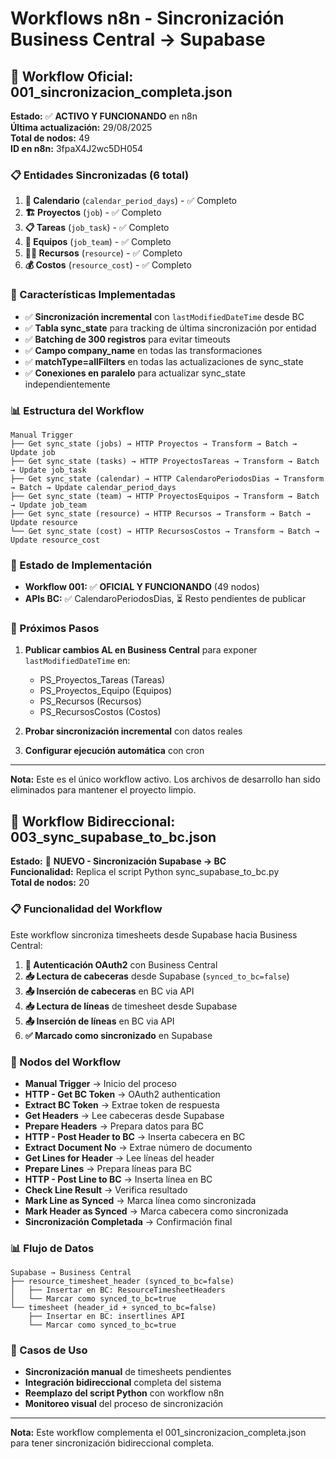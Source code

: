 # Workflows n8n - Sincronización Business Central → Supabase

## 🎯 Workflow Oficial: 001_sincronizacion_completa.json

**Estado:** ✅ **ACTIVO Y FUNCIONANDO** en n8n  
**Última actualización:** 29/08/2025  
**Total de nodos:** 49  
**ID en n8n:** 3fpaX4J2wc5DH054  

### 📋 Entidades Sincronizadas (6 total)

1. **📅 Calendario** (`calendar_period_days`) - ✅ Completo
2. **🏗️ Proyectos** (`job`) - ✅ Completo  
3. **📋 Tareas** (`job_task`) - ✅ Completo
4. **👥 Equipos** (`job_team`) - ✅ Completo
5. **👨‍💼 Recursos** (`resource`) - ✅ Completo
6. **💰 Costos** (`resource_cost`) - ✅ Completo

### 🔧 Características Implementadas

- ✅ **Sincronización incremental** con `lastModifiedDateTime` desde BC
- ✅ **Tabla sync_state** para tracking de última sincronización por entidad
- ✅ **Batching de 300 registros** para evitar timeouts
- ✅ **Campo company_name** en todas las transformaciones
- ✅ **matchType=allFilters** en todas las actualizaciones de sync_state
- ✅ **Conexiones en paralelo** para actualizar sync_state independientemente

### 📊 Estructura del Workflow

```
Manual Trigger
├── Get sync_state (jobs) → HTTP Proyectos → Transform → Batch → Update job
├── Get sync_state (tasks) → HTTP ProyectosTareas → Transform → Batch → Update job_task  
├── Get sync_state (calendar) → HTTP CalendaroPeriodosDias → Transform → Batch → Update calendar_period_days
├── Get sync_state (team) → HTTP ProyectosEquipos → Transform → Batch → Update job_team
├── Get sync_state (resource) → HTTP Recursos → Transform → Batch → Update resource
└── Get sync_state (cost) → HTTP RecursosCostos → Transform → Batch → Update resource_cost
```

### 🚀 Estado de Implementación

- **Workflow 001:** ✅ **OFICIAL Y FUNCIONANDO** (49 nodos)
- **APIs BC:** ✅ CalendaroPeriodosDias, ⏳ Resto pendientes de publicar

### 📝 Próximos Pasos

1. **Publicar cambios AL en Business Central** para exponer `lastModifiedDateTime` en:
   - PS_Proyectos_Tareas (Tareas)
   - PS_Proyectos_Equipo (Equipos)
   - PS_Recursos (Recursos)
   - PS_RecursosCostos (Costos)

2. **Probar sincronización incremental** con datos reales

3. **Configurar ejecución automática** con cron

---

**Nota:** Este es el único workflow activo. Los archivos de desarrollo han sido eliminados para mantener el proyecto limpio.

## 🔄 Workflow Bidireccional: 003_sync_supabase_to_bc.json

**Estado:** 🔄 **NUEVO - Sincronización Supabase → BC**  
**Funcionalidad:** Replica el script Python sync_supabase_to_bc.py  
**Total de nodos:** 20  

### 📋 Funcionalidad del Workflow

Este workflow sincroniza timesheets desde Supabase hacia Business Central:

1. **🔐 Autenticación OAuth2** con Business Central
2. **📥 Lectura de cabeceras** desde Supabase (`synced_to_bc=false`)
3. **📤 Inserción de cabeceras** en BC via API
4. **📥 Lectura de líneas** de timesheet desde Supabase
5. **📤 Inserción de líneas** en BC via API
6. **✅ Marcado como sincronizado** en Supabase

### 🔧 Nodos del Workflow

- **Manual Trigger** → Inicio del proceso
- **HTTP - Get BC Token** → OAuth2 authentication
- **Extract BC Token** → Extrae token de respuesta
- **Get Headers** → Lee cabeceras desde Supabase
- **Prepare Headers** → Prepara datos para BC
- **HTTP - Post Header to BC** → Inserta cabecera en BC
- **Extract Document No** → Extrae número de documento
- **Get Lines for Header** → Lee líneas del header
- **Prepare Lines** → Prepara líneas para BC
- **HTTP - Post Line to BC** → Inserta línea en BC
- **Check Line Result** → Verifica resultado
- **Mark Line as Synced** → Marca línea como sincronizada
- **Mark Header as Synced** → Marca cabecera como sincronizada
- **Sincronización Completada** → Confirmación final

### 📊 Flujo de Datos

```
Supabase → Business Central
├── resource_timesheet_header (synced_to_bc=false)
│   ├── Insertar en BC: ResourceTimesheetHeaders
│   └── Marcar como synced_to_bc=true
└── timesheet (header_id + synced_to_bc=false)
    ├── Insertar en BC: insertlines API
    └── Marcar como synced_to_bc=true
```

### 🎯 Casos de Uso

- **Sincronización manual** de timesheets pendientes
- **Integración bidireccional** completa del sistema
- **Reemplazo del script Python** con workflow n8n
- **Monitoreo visual** del proceso de sincronización

---

**Nota:** Este workflow complementa el 001_sincronizacion_completa.json para tener sincronización bidireccional completa.
